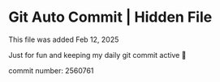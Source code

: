 # Git Auto Commit | Hidden File

This file was added Feb 12, 2025

Just for fun and keeping my daily git commit active 🤪

commit number: 2560761
